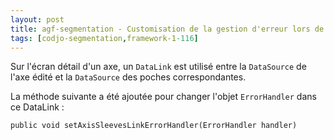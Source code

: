 ```yaml
---
layout: post
title: agf-segmentation - Customisation de la gestion d'erreur lors de la sauvegarde d'une poche
tags: [codjo-segmentation,framework-1-116]
---
```

Sur l'écran détail d'un axe, un ```DataLink``` est utilisé entre la ```DataSource``` de l'axe édité et la ```DataSource``` des poches correspondantes.

La méthode suivante a été ajoutée pour changer l'objet ```ErrorHandler``` dans ce DataLink :

```
public void setAxisSleevesLinkErrorHandler(ErrorHandler handler)
```